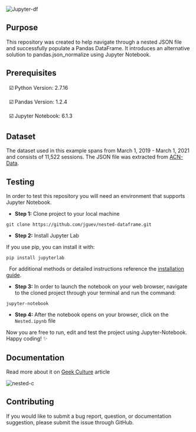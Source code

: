![Jupyter-df](https://user-images.githubusercontent.com/26126449/119440115-93967100-bcd8-11eb-8103-de8cdbd26a9b.png)

## Purpose

This repository was created to help navigate through a nested JSON file and successfully populate a Pandas DataFrame. It introduces an alternative solution to pandas.json_normalize using Jupyter Notebook.

## Prerequisites

&nbsp;&nbsp;:ballot_box_with_check: Python Version: 2.7.16

&nbsp;&nbsp;:ballot_box_with_check: Pandas Version: 1.2.4

&nbsp;&nbsp;:ballot_box_with_check: Jupyter Notebook: 6.1.3

## Dataset

The dataset used in this example spans from March 1, 2019 - March 1, 2021 and consists of 11,522 sessions. 
The JSON file was extracted from [ACN-Data](https://ev.caltech.edu/dataset). 

## Testing

In order to test this repository you will need an environment that supports Jupyter Notebook.

- **Step 1:** Clone project to your local machine
```
git clone https://github.com/jguev/nested-dataframe.git
```

- **Step 2:** Install Jupyter Lab

If you use pip, you can install it with:

```
pip install jupyterlab
```

&nbsp;&nbsp;For additional methods or detailed instructions reference the [installation guide](https://jupyterlab.readthedocs.io/en/stable/getting_started/installation.html).

- **Step 3:** In order to launch the notebook on your web browser, navigate to the cloned project through your terminal and run the command:

```
jupyter-notebook
```

- **Step 4:** After the notebook opens on your browser, click on the `Nested.ipynb` file


Now you are free to run, edit and test the project using Jupyter-Notebook. Happy coding! :sparkles:

## Documentation

Read more about it on [Geek Culture](https://medium.com/geekculture/when-pandas-json-normalize-doesnt-work-ff5f9a0abc7d) article

![nested-c](https://user-images.githubusercontent.com/26126449/120164899-e4faa080-c1af-11eb-9318-d8bf2033dbb1.png)

## Contributing
If you would like to submit a bug report, question, or documentation suggestion, please submit the issue through GitHub.
